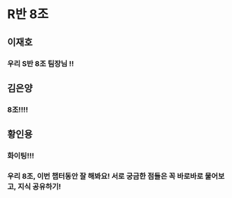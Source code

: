 # R반 8조

## 이재호
### 우리 S반 8조 팀장님 !!

## 김은양
### 8조!!!!

## 황인용
### 화이팅!!!

### 우리 8조, 이번 챕터동안 잘 해봐요! 서로 궁금한 점들은 꼭 바로바로 물어보고, 지식 공유하기!
